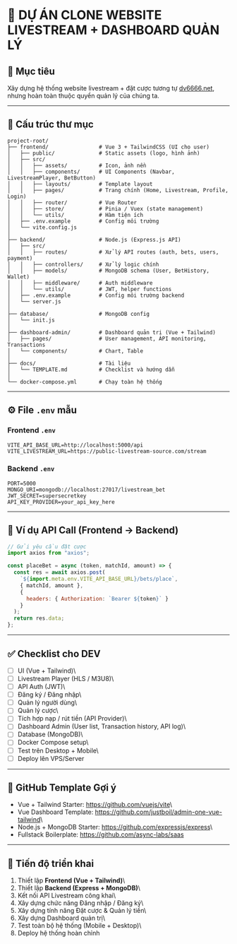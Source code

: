 # 📌 DỰ ÁN CLONE WEBSITE LIVESTREAM + DASHBOARD QUẢN LÝ

## 🎯 Mục tiêu

Xây dựng hệ thống website livestream + đặt cược tương tự
[dv6666.net](https://dv6666.net/), nhưng hoàn toàn thuộc quyền quản lý
của chúng ta.

------------------------------------------------------------------------

## 📂 Cấu trúc thư mục

    project-root/
    ├── frontend/                # Vue 3 + TailwindCSS (UI cho user)
    │   ├── public/              # Static assets (logo, hình ảnh)
    │   ├── src/
    │   │   ├── assets/          # Icon, ảnh nền
    │   │   ├── components/      # UI Components (Navbar, LivestreamPlayer, BetButton)
    │   │   ├── layouts/         # Template layout
    │   │   ├── pages/           # Trang chính (Home, Livestream, Profile, Login)
    │   │   ├── router/          # Vue Router
    │   │   ├── store/           # Pinia / Vuex (state management)
    │   │   └── utils/           # Hàm tiện ích
    │   ├── .env.example         # Config môi trường
    │   └── vite.config.js
    │
    ├── backend/                 # Node.js (Express.js API)
    │   ├── src/
    │   │   ├── routes/          # Xử lý API routes (auth, bets, users, payment)
    │   │   ├── controllers/     # Xử lý logic chính
    │   │   ├── models/          # MongoDB schema (User, BetHistory, Wallet)
    │   │   ├── middleware/      # Auth middleware
    │   │   └── utils/           # JWT, helper functions
    │   ├── .env.example         # Config môi trường backend
    │   └── server.js
    │
    ├── database/                # MongoDB config
    │   └── init.js
    │
    ├── dashboard-admin/         # Dashboard quản trị (Vue + Tailwind)
    │   ├── pages/               # User management, API monitoring, Transactions
    │   └── components/          # Chart, Table
    │
    ├── docs/                    # Tài liệu
    │   └── TEMPLATE.md          # Checklist và hướng dẫn
    │
    └── docker-compose.yml       # Chạy toàn hệ thống

------------------------------------------------------------------------

## ⚙️ File `.env` mẫu

### Frontend `.env`

``` env
VITE_API_BASE_URL=http://localhost:5000/api
VITE_LIVESTREAM_URL=https://public-livestream-source.com/stream
```

### Backend `.env`

``` env
PORT=5000
MONGO_URI=mongodb://localhost:27017/livestream_bet
JWT_SECRET=supersecretkey
API_KEY_PROVIDER=your_api_key_here
```

------------------------------------------------------------------------

## 🔌 Ví dụ API Call (Frontend → Backend)

``` js
// Gửi yêu cầu đặt cược
import axios from "axios";

const placeBet = async (token, matchId, amount) => {
  const res = await axios.post(
    `${import.meta.env.VITE_API_BASE_URL}/bets/place`,
    { matchId, amount },
    {
      headers: { Authorization: `Bearer ${token}` }
    }
  );
  return res.data;
};
```

------------------------------------------------------------------------

## ✅ Checklist cho DEV

-   [ ] UI (Vue + Tailwind)\
-   [ ] Livestream Player (HLS / M3U8)\
-   [ ] API Auth (JWT)\
-   [ ] Đăng ký / Đăng nhập\
-   [ ] Quản lý người dùng\
-   [ ] Quản lý cược\
-   [ ] Tích hợp nạp / rút tiền (API Provider)\
-   [ ] Dashboard Admin (User list, Transaction history, API log)\
-   [ ] Database (MongoDB)\
-   [ ] Docker Compose setup\
-   [ ] Test trên Desktop + Mobile\
-   [ ] Deploy lên VPS/Server

------------------------------------------------------------------------

## 🔗 GitHub Template Gợi ý

-   Vue + Tailwind Starter: <https://github.com/vuejs/vite>\
-   Vue Dashboard Template:
    <https://github.com/justboil/admin-one-vue-tailwind>\
-   Node.js + MongoDB Starter: <https://github.com/expressjs/express>\
-   Fullstack Boilerplate: <https://github.com/async-labs/saas>

------------------------------------------------------------------------

## 🚀 Tiến độ triển khai

1.  Thiết lập **Frontend (Vue + Tailwind)**\
2.  Thiết lập **Backend (Express + MongoDB)**\
3.  Kết nối API Livestream công khai\
4.  Xây dựng chức năng Đăng nhập / Đăng ký\
5.  Xây dựng tính năng Đặt cược & Quản lý tiền\
6.  Xây dựng Dashboard quản trị\
7.  Test toàn bộ hệ thống (Mobile + Desktop)\
8.  Deploy hệ thống hoàn chỉnh
